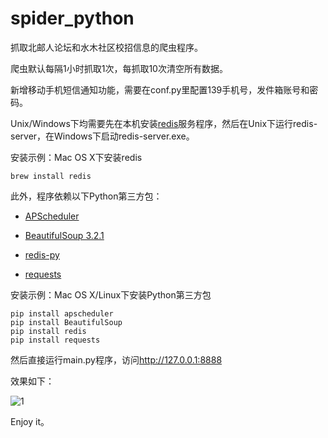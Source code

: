 spider_python
=============

抓取北邮人论坛和水木社区校招信息的爬虫程序。

爬虫默认每隔1小时抓取1次，每抓取10次清空所有数据。

新增移动手机短信通知功能，需要在conf.py里配置139手机号，发件箱账号和密码。

Unix/Windows下均需要先在本机安装[redis](http://redis.io)服务程序，然后在Unix下运行redis-server，在Windows下启动redis-server.exe。

安装示例：Mac OS X下安装redis

    brew install redis

此外，程序依赖以下Python第三方包：

* [APScheduler](http://pythonhosted.org/APScheduler)

* [BeautifulSoup 3.2.1](http://www.crummy.com/software/BeautifulSoup/bs3/documentation.zh.html)

* [redis-py](https://github.com/andymccurdy/redis-py)

* [requests](https://github.com/kennethreitz/requests)

安装示例：Mac OS X/Linux下安装Python第三方包
    
    pip install apscheduler
    pip install BeautifulSoup
    pip install redis
    pip install requests
    
然后直接运行main.py程序，访问<http://127.0.0.1:8888>
    
效果如下：

![1](https://lh4.googleusercontent.com/-DdobnB7RIf8/UhTs2OdrPNI/AAAAAAAAAM4/df2OmS0bhV0/w958-h599-no/%25E5%25B1%258F%25E5%25B9%2595%25E5%25BF%25AB%25E7%2585%25A7+2013-08-22+%25E4%25B8%258A%25E5%258D%258812.36.50.png)

Enjoy it。

